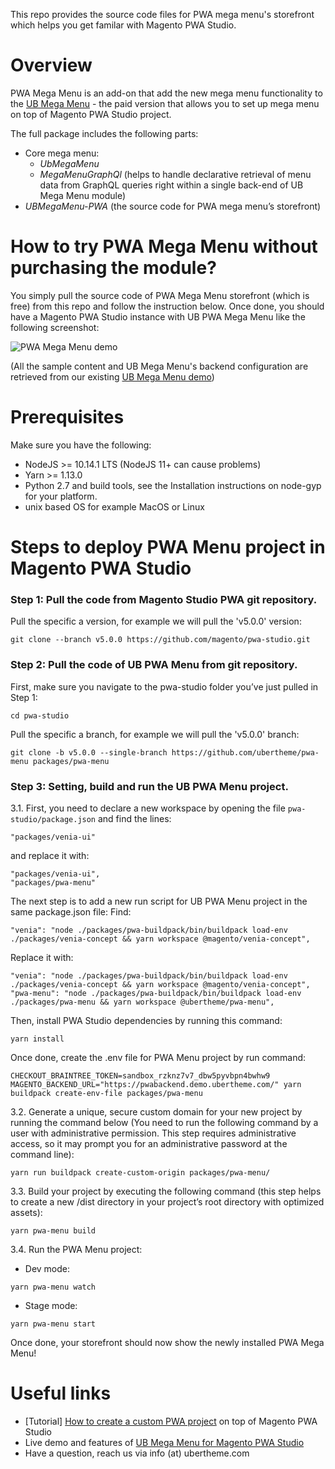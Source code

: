 
This repo provides the source code files for PWA mega menu's storefront which helps you get familar with Magento PWA Studio. 

# Overview

PWA Mega Menu is an add-on that add the new mega menu functionality to the [UB Mega Menu](https://www.ubertheme.com/magento-extensions-2-x/ub-mega-menu/) - the paid version that allows you to set up mega menu on top of Magento PWA Studio project. 

The full package includes the following parts:

- Core mega menu:
  - *UbMegaMenu*
  - *MegaMenuGraphQl* (helps to handle declarative retrieval of menu data from GraphQL queries right within a single back-end of UB Mega Menu module)
- *UBMegaMenu-PWA* (the source code for PWA mega menu’s storefront)

# How to try PWA Mega Menu without purchasing the module? 

You simply pull the source code of PWA Mega Menu storefront (which is free) from this repo and follow the instruction below. Once done, you should have a Magento PWA Studio instance with UB PWA Mega Menu like the following screenshot: 

![PWA Mega Menu demo](https://static.ubertheme.com/blog/2020/2/pwa_megamenu_installation/pwa_megamenu.png) 

(All the sample content and UB Mega Menu's backend configuration are retrieved from our existing [UB Mega Menu demo](https://www.ubertheme.com/magento-news/magento-pwa-mega-menu/?utm_source=m2_tutorial&utm_medium=github&utm_campaign=magento_pwa_menu))

# Prerequisites

Make sure you have the following:
* NodeJS >= 10.14.1 LTS (NodeJS 11+ can cause problems)
* Yarn >= 1.13.0
* Python 2.7 and build tools, see the Installation instructions on node-gyp for your platform.
* unix based OS for example MacOS or Linux

# Steps to deploy PWA Menu project in Magento PWA Studio

### Step 1: Pull the code from Magento Studio PWA git repository.
Pull the specific a version, for example we will pull the 'v5.0.0' version:
```
git clone --branch v5.0.0 https://github.com/magento/pwa-studio.git
```
### Step 2: Pull the code of UB PWA Menu from git repository.
First, make sure you navigate to the pwa-studio folder you’ve just pulled in Step 1:
```
cd pwa-studio
```
Pull the specific a branch, for example we will pull the 'v5.0.0' branch:
```
git clone -b v5.0.0 --single-branch https://github.com/ubertheme/pwa-menu packages/pwa-menu
```
### Step 3: Setting, build and run the UB PWA Menu project.

3.1. First, you need to declare a new workspace by opening the file `pwa-studio/package.json` and find the lines:
```
"packages/venia-ui"
```
and replace it with:
```
"packages/venia-ui",
"packages/pwa-menu"
```
The next step is to add a new run script for UB PWA Menu project in the same package.json file:
Find:
```
"venia": "node ./packages/pwa-buildpack/bin/buildpack load-env ./packages/venia-concept && yarn workspace @magento/venia-concept",
```
Replace it with:
```
"venia": "node ./packages/pwa-buildpack/bin/buildpack load-env ./packages/venia-concept && yarn workspace @magento/venia-concept",
"pwa-menu": "node ./packages/pwa-buildpack/bin/buildpack load-env ./packages/pwa-menu && yarn workspace @ubertheme/pwa-menu", 
```
Then, install PWA Studio dependencies by running this command:
```
yarn install
```
Once done, create the .env file for PWA Menu project by run command:
```
CHECKOUT_BRAINTREE_TOKEN=sandbox_rzknz7v7_dbw5pyvbpn4bwhw9 MAGENTO_BACKEND_URL="https://pwabackend.demo.ubertheme.com/" yarn buildpack create-env-file packages/pwa-menu
```
3.2. Generate a unique, secure custom domain for your new project by running the command below (You need to run the following command by a user with administrative permission. This step requires administrative access, so it may prompt you for an administrative password at the command line):
```
yarn run buildpack create-custom-origin packages/pwa-menu/
```
3.3. Build your project by executing the following command (this step helps to create a new /dist directory in your project’s root directory with optimized assets):
```
yarn pwa-menu build
```
3.4. Run the PWA Menu project:

+ Dev mode: 
```
yarn pwa-menu watch
```
+ Stage mode: 
```
yarn pwa-menu start
```

Once done, your storefront should now show the newly installed PWA Mega Menu!

# Useful links

* [Tutorial] [How to create a custom PWA project](https://www.ubertheme.com/magento-news/how-to-create-custom-pwa-project-on-top-magento-pwa-studio/?utm_source=m2_tutorial&utm_medium=github&utm_campaign=magento_pwa_setup) on top of Magento PWA Studio﻿
* Live demo and features of [UB Mega Menu for Magento PWA Studio](https://www.ubertheme.com/magento-news/magento-pwa-mega-menu/?utm_source=m2_tutorial&utm_medium=github&utm_campaign=magento_pwa_menu)
* Have a question, reach us via info (at) ubertheme.com

